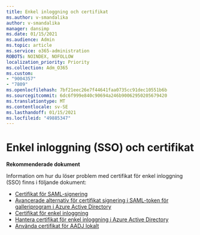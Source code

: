 ```yaml
---
title: Enkel inloggning och certifikat
ms.author: v-smandalika
author: v-smandalika
manager: dansimp
ms.date: 01/15/2021
ms.audience: Admin
ms.topic: article
ms.service: o365-administration
ROBOTS: NOINDEX, NOFOLLOW
localization_priority: Priority
ms.collection: Adm_O365
ms.custom:
- "9004357"
- "7809"
ms.openlocfilehash: 7bf21eec26e7f44641faa0735cc91dec10551b6b
ms.sourcegitcommit: 6dc6f999e840c90694a246b90062950205679420
ms.translationtype: MT
ms.contentlocale: sv-SE
ms.lasthandoff: 01/15/2021
ms.locfileid: "49885347"
---
```

# <a name="seamless-single-sign-on-sso-and-certificates"></a>Enkel inloggning (SSO) och certifikat

**Rekommenderade dokument**

Information om hur du löser problem med certifikat för enkel inloggning (SSO) finns i följande dokument:

- [Certifikat för SAML-signering](https://docs.microsoft.com/azure/active-directory/manage-apps/configure-saml-single-sign-on#saml-signing-certificate)
- [Avancerade alternativ för certifikat signering i SAML-token för galleriprogram i Azure Active Directory](https://docs.microsoft.com/azure/active-directory/manage-apps/certificate-signing-options)
- [Certifikat för enkel inloggning](https://docs.microsoft.com/microsoft-365/enterprise/plan-for-third-party-ssl-certificates)
- [Hantera certifikat för enkel inloggning i Azure Active Directory](https://docs.microsoft.com/azure/active-directory/manage-apps/manage-certificates-for-federated-single-sign-on)
- [Använda certifikat för AADJ lokalt](https://docs.microsoft.com/windows/security/identity-protection/hello-for-business/hello-hybrid-aadj-sso-cert)
